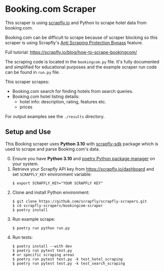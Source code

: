 # Booking.com Scraper

This scraper is using [scrapfly.io](https://scrapfly.io/) and Python to scrape hotel data from booking.com. 

Booking.com can be difficult to scrape because of scraper blocking so this scraper is using Scrapfly's [Anti Scraping Protection Bypass](https://scrapfly.io/docs/scrape-api/anti-scraping-protection) feature.

Full tutorial: <https://scrapfly.io/blog/how-to-scrape-bookingcom/>

The scraping code is located in the `bookingcom.py` file. It's fully documented and simplified for educational purposes and the example scraper run code can be found in `run.py` file.

This scraper scrapes:
- Booking.com search for finding hotels from search queries.
- Booking.com hotel listing details:  
    - hotel info: description, rating, features etc.
    - prices

For output examples see the `./results` directory.

## Setup and Use

This Booking scraper uses __Python 3.10__ with [scrapfly-sdk](https://pypi.org/project/scrapfly-sdk/) package which is used to scrape and parse Booking.com's data.

0. Ensure you have __Python 3.10__ and [poetry Python package manager](https://python-poetry.org/docs/#installation) on your system.
1. Retrieve your Scrapfly API key from <https://scrapfly.io/dashboard> and set `SCRAPFLY_KEY` environment variable:
    ```shell
    $ export SCRAPFLY_KEY="YOUR SCRAPFLY KEY"
    ```
2. Clone and install Python environment:
    ```shell
    $ git clone https://github.com/scrapfly/scrapfly-scrapers.git
    $ cd scrapfly-scrapers/bookingcom-scraper
    $ poetry install
    ```
3. Run example scrape:
    ```shell
    $ poetry run python run.py
    ```
4. Run tests:
    ```shell
    $ poetry install --with dev
    $ poetry run pytest test.py
    # or specific scraping areas
    $ poetry run pytest test.py -k test_hotel_scraping
    $ poetry run pytest test.py -k test_search_scraping
    ```

